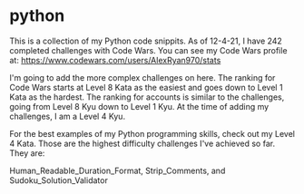 # python
This is a collection of my Python code snippits.
As of 12-4-21, I have 242 completed challenges with Code Wars. You can see my Code Wars profile at:
https://www.codewars.com/users/AlexRyan970/stats

I'm going to add the more complex challenges on here.
The ranking for Code Wars starts at Level 8 Kata as the easiest and goes down to Level 1 Kata as the hardest.
The ranking for accounts is similar to the challenges, going from Level 8 Kyu down to Level 1 Kyu. At the time of adding my challenges, I am a Level 4 Kyu.

For the best examples of my Python programming skills, check out my Level 4 Kata. Those are the highest difficulty challenges I've achieved so far. They are:

Human_Readable_Duration_Format,
Strip_Comments, and
Sudoku_Solution_Validator
